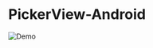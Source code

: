 # PickerView-Android

![Demo](https://user-images.githubusercontent.com/497670/29021175-41e613c4-7b82-11e7-8887-a6d8186aeca3.gif)
